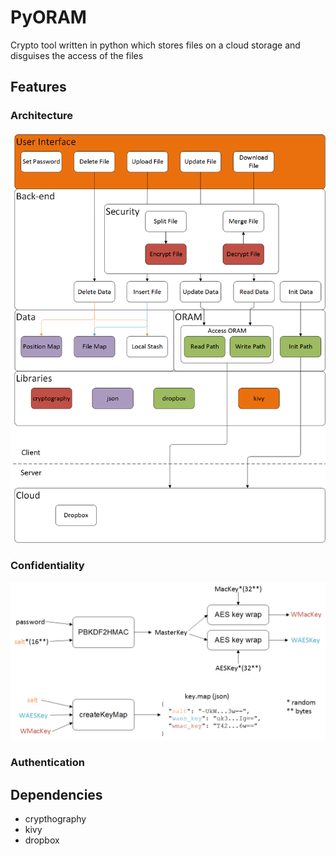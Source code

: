 PyORAM
====================
Crypto tool written in python which stores files on a cloud storage and disguises the access of the files

## Features

### Architecture

![overview](/docs/Architecture.png?raw=true "overview")

### Confidentiality

![key.map](/docs/crypto/keymap.png?raw=true "key.map")

### Authentication

## Dependencies
- crypthography
- kivy
- dropbox
